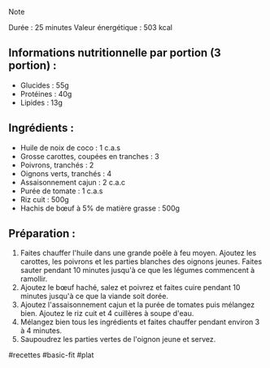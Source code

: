 > [!NOTE]
> Durée : 25 minutes
> Valeur énergétique : 503 kcal
## Informations nutritionnelle par portion (3 portion) :
- Glucides : 55g
- Protéines : 40g
- Lipides : 13g
## Ingrédients : 
- Huile de noix de coco : 1 c.a.s
- Grosse carottes, coupées en tranches : 3
- Poivrons, tranchés : 2
- Oignons verts, tranchés : 4
- Assaisonnement cajun : 2 c.a.c
- Purée de tomate : 1 c.a.s
- Riz cuit : 500g
- Hachis de bœuf à 5% de matière grasse : 500g
## Préparation :
1. Faites chauffer l'huile dans une grande poêle à feu moyen. Ajoutez les carottes, les poivrons et les parties blanches des oignons jeunes. Faites sauter pendant 10 minutes jusqu'à ce que les légumes commencent à ramollir.
2. Ajoutez le bœuf haché, salez et poivrez et faites cuire pendant 10 minutes jusqu'à ce que la viande soit dorée.
3. Ajoutez l'assaisonnement cajun et la purée de tomates puis mélangez bien. Ajoutez le riz cuit et 4 cuillères à soupe d'eau.
4. Mélangez bien tous les ingrédients et faites chauffer pendant environ 3 à 4 minutes.
5. Saupoudrez les parties vertes de l'oignon jeune et servez.

#recettes #basic-fit #plat